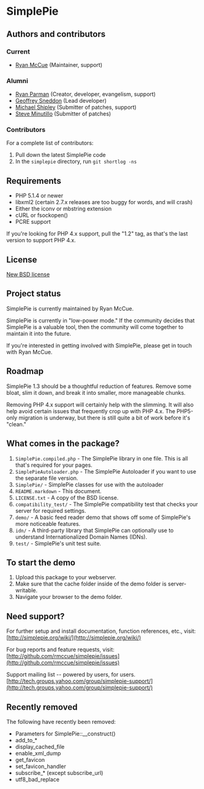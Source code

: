 # SimplePie

## Authors and contributors
### Current
* [Ryan McCue](http://ryanmccue.info) (Maintainer, support)

### Alumni
* [Ryan Parman](http://ryanparman.com) (Creator, developer, evangelism, support)
* [Geoffrey Sneddon](http://gsnedders.com) (Lead developer)
* [Michael Shipley](http://michaelpshipley.com) (Submitter of patches, support)
* [Steve Minutillo](http://minutillo.com/steve/) (Submitter of patches)

### Contributors
For a complete list of contributors:

1. Pull down the latest SimplePie code
2. In the `simplepie` directory, run `git shortlog -ns`


## Requirements
* PHP 5.1.4 or newer
* libxml2 (certain 2.7.x releases are too buggy for words, and will crash)
* Either the iconv or mbstring extension
* cURL or fsockopen()
* PCRE support

If you're looking for PHP 4.x support, pull the "1.2" tag, as that's the last version to support PHP 4.x.


## License
[New BSD license](http://www.opensource.org/licenses/bsd-license.php)


## Project status
SimplePie is currently maintained by Ryan McCue.

SimplePie is currently in "low-power mode." If the community decides that SimplePie is a valuable tool, then the community will come together to maintain it into the future.

If you're interested in getting involved with SimplePie, please get in touch with Ryan McCue.


## Roadmap
SimplePie 1.3 should be a thoughtful reduction of features. Remove some bloat, slim it down, and break it into smaller, more manageable chunks.

Removing PHP 4.x support will certainly help with the slimming. It will also help avoid certain issues that frequently crop up with PHP 4.x. The PHP5-only migration is underway, but there is still quite a bit of work before it's "clean."


## What comes in the package?
1. `SimplePie.compiled.php` - The SimplePie library in one file.  This is all that's required for your pages.
2. `SimplePieAutoloader.php` - The SimplePie Autoloader if you want to use the separate file version.
3. `SimplePie/` - SimplePie classes for use with the autoloader
4. `README.markdown` - This document.
5. `LICENSE.txt` - A copy of the BSD license.
6. `compatibility_test/` - The SimplePie compatibility test that checks your server for required settings.
7. `demo/` - A basic feed reader demo that shows off some of SimplePie's more noticeable features.
8. `idn/` - A third-party library that SimplePie can optionally use to understand Internationalized Domain Names (IDNs).
9. `test/` - SimplePie's unit test suite.

## To start the demo
1. Upload this package to your webserver.
2. Make sure that the cache folder inside of the demo folder is server-writable.
3. Navigate your browser to the demo folder.


## Need support?
For further setup and install documentation, function references, etc., visit:
[http://simplepie.org/wiki/](http://simplepie.org/wiki/)

For bug reports and feature requests, visit:
[http://github.com/rmccue/simplepie/issues](http://github.com/rmccue/simplepie/issues)

Support mailing list -- powered by users, for users.
[http://tech.groups.yahoo.com/group/simplepie-support/](http://tech.groups.yahoo.com/group/simplepie-support/)


## Recently removed
The following have recently been removed:

* Parameters for SimplePie::__construct()
* add_to_*
* display_cached_file
* enable_xml_dump
* get_favicon
* set_favicon_handler
* subscribe_* (except subscribe_url)
* utf8_bad_replace
